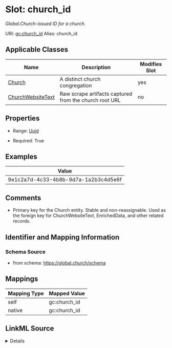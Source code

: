 

# Slot: church_id 


_Global.Church-issued ID for a church._





URI: [gc:church_id](https://global.church/schema/church_id)
Alias: church_id

<!-- no inheritance hierarchy -->





## Applicable Classes

| Name | Description | Modifies Slot |
| --- | --- | --- |
| [Church](Church.md) | A distinct church congregation |  yes  |
| [ChurchWebsiteText](ChurchWebsiteText.md) | Raw scrape artifacts captured from the church root URL |  no  |







## Properties

* Range: [Uuid](Uuid.md)

* Required: True






## Examples

| Value |
| --- |
| 9e1c2a7d-4c33-4b8b-9d7a-1a2b3c4d5e6f |

## Comments

* Primary key for the Church entity. Stable and non-reassignable.
Used as the foreign key for ChurchWebsiteText, EnrichedData, and other related records.


## Identifier and Mapping Information







### Schema Source


* from schema: https://global.church/schema




## Mappings

| Mapping Type | Mapped Value |
| ---  | ---  |
| self | gc:church_id |
| native | gc:church_id |




## LinkML Source

<details>
```yaml
name: church_id
description: Global.Church-issued ID for a church.
comments:
- 'Primary key for the Church entity. Stable and non-reassignable.

  Used as the foreign key for ChurchWebsiteText, EnrichedData, and other related records.

  '
examples:
- value: 9e1c2a7d-4c33-4b8b-9d7a-1a2b3c4d5e6f
  description: Example church UUID.
in_subset:
- church_core
- public
from_schema: https://global.church/schema
rank: 1000
identifier: true
alias: church_id
domain_of:
- Church
- ChurchWebsiteText
range: uuid
required: true

```
</details>